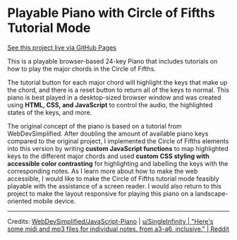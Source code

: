 # Playable Piano with Circle of Fifths Tutorial Mode
[See this project live via GitHub Pages](https://cd-codes.github.io/piano-page/)

This is a playable browser-based 24-key Piano that includes tutorials on how to play the major chords in the Circle of Fifths.

The tutorial button for each major chord will highlight the keys that make up the chord, and there is a reset button to return all of the keys to normal.
This piano is best played in a desktop-sized browser window and was created using **HTML, CSS, and JavaScript** to control the audio, the highlighted states of the keys, and more.

The original concept of the piano is based on a tutorial from WebDevSimplified. After doubling the amount of available piano keys compared to the original project, I implemented the Circle of Fifths elements into this version by writing **custom JavaScript functions** to map highlighted keys to the different major chords and used **custom CSS styling with accessible color contrasting** for highlighting and labelling the keys with the corresponding notes. As I learn more about how to make the web accessible, I would like to make the Circle of Fifths tutorial mode feasibly playable with the assistance of a screen reader. I would also return to this project to make the layout responsive for playing this piano on a landscape-oriented mobile device.

---
Credits:
[WebDevSimplified/JavaScript-Piano](https://github.com/WebDevSimplified/JavaScript-Piano) | 
[u/SingleInfinity | "Here's some midi and mp3 files for individual notes. from a3-a6, inclusive." | Reddit](https://www.reddit.com/r/piano/comments/3u6ke7/heres_some_midi_and_mp3_files_for_individual/)

